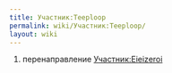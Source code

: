 ```yaml
---
title: Участник:Teeploop
permalink: wiki/Участник:Teeploop/
layout: wiki
---
```


1.  перенаправление [Участник:Eieizeroi](Участник:Eieizeroi "wikilink")
